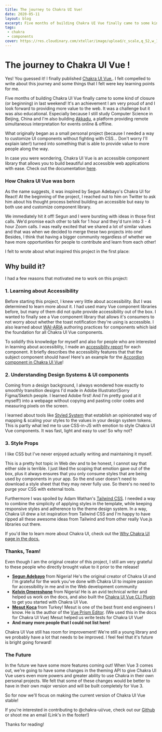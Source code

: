 ```yaml
---
title: The journey to Chakra UI Vue!
date: 2020-05-11
layout: blog
excerpt: Five months of building Chakra UI Vue finally came to some kind of closure (or beginning) in last weekend! It's an achievement I am very proud!
tags: 
 - chakra
 - components
cover: https://res.cloudinary.com/xtellar/image/upload/c_scale,q_52,w_1920/v1580271492/chakra-ui/chakra-ui-vue-banner.jpg
---
```


# The journey to Chakra UI Vue !

Yes! You guessed it! I finally published [Chakra UI Vue.](https://vue.chakra-ui.com). I felt compelled to write about this journey and some things that I felt were key learning points for me.

Five months of building Chakra UI Vue finally came to some kind of closure (or beginning) in last weekend! It's an achievement I am very proud of and I look forward to providing more value to the web. It was a challenge but it was also educational. Especially because I still study Computer Science in Beijing, China and I'm also building [Akkadu](https://akkadu.com), a platform providing remote simultaneous interpretation for events online & offline.

What originally began as a small personal project (because I needed a way to customize UI components without fighting with CSS... Don't worry I'll explain later!) turned into something that is able to provide value to more people along the way.

In case you were wondering, Chakra UI Vue is an accessible component library that allows you to build beautiful and accessible web applications with ease. Check out the documentation [here](https://vue.chakra-ui.com).

### How Chakra UI Vue was born

As the name suggests, it was inspired by Segun Adebayo's Chakra UI for React! At the beginning of the project, I reached out to him on Twitter to ask him about his thought process behind building an accessible but easy to both use and customize component library.

We immediately hit it off! Segun and I were bursting with ideas in those first calls. We'd promise each other to talk for 1 hour and they'd turn into 3 - 4 hour Zoom calls. I was really excited that we shared a lot of similar values and that was when we decided to merge these two projects into one! Besides, I think that having a bigger community regardless of whether we have more opportunities for people to contribute and learn from each other!

I felt to wrote about what inspired this project in the first place:

## Why build it?

I had a few reasons that motivated me to work on this project:

### 1. Learning about Accessibility

  Before starting this project, I knew very little about accessibility. But I was determined to learn more about it. I had used many Vue component libraries before, but many of them did not quite provide accessibility out of the box. I wanted to finally see a Vue component library that allows it's consumers to not worry about whether the toast notification they're using is accessible. I also learned about [WAI-ARIA](https://www.w3.org/TR/wai-aria-practices-1.1/) authoring practices for components which laid the foundation for all Chakra UI Vue components.

  To solidify this knowledge for myself and also for people who are interested in learning about accessiblity, I made an [accessiblity report](https://github.com/chakra-ui/chakra-ui-vue/issues/88) for each component. It briefly describes the accessiblity features that that the subject component should have! Here's an example for the [Accordion component in Chakra UI Vue](https://github.com/chakra-ui/chakra-ui-vue/blob/master/packages/chakra-ui-core/src/CAccordion/accessibility.md)!

### 2. Understanding Design Systems & UI components

  Coming from a design background, I always wondered how exactly to smoothly transition designs I'd made in Adobe Illustrator(Sorry Figma/Sketch people. I learned Adobe first! And I'm pretty good at it myself!) into a webpage without copying and pasting color codes and measuring pixels on the screen.

  I learned about tools like [Styled System](https://styled-system.com/) that establish an opinionated way of mapping & scaling your styles to the values in your design system tokens. This is partly what led me to use CSS-in-JS with emotion to style Chakra UI Vue components. It was fast, light and easy to use! So why not?

### 3. Style Props
  
  I like CSS but I've never enjoyed actually writing and maintaining it myself.

  This is a pretty hot topic in Web dev and to be honest, I cannot say that either side is terrible. I just liked the scoping that emotion gave out of the box, plus it always ensures that you only consume styles that are being used by components in your app. So the end user doesn't need to download a style sheet that they may never fully use. So there's no need to purge your CSS with external tools.

  Furthermore I was spoiled by Adam Wathan's [Tailwind CSS](http://tailwindcss.com). I needed a way to combine the simplicity of applying styles in the template, while keeping responsive styles and adherence to the theme design system. In a way, Chakra UI drew a lot inspiration from Tailwind CSS and I'm happy to have ripped all these awesome ideas from Tailwind and from other really Vue.js libraries out there.

If you'd like to learn more about Chakra UI, check out the [Why Chakra UI page in the docs.](https://vue.chakra-ui.com/why-chakra-ui)

### Thanks, Team!

Even though I am the original creator of this project, I still am very grateful to these people who directly brought value to it prior to the release!

- **[Segun Adebayo](https://twitter.com/thesegunadebayo)** from Nigeria! He's the original creator of Chakra UI and I'm grateful for the work you've done with Chakra UI to inspire passion for accessibility in me and in the Web development community
- **[Kelvin Omereshone](https://twitter.com/Dominus_Kelvin)** from Nigeria! He is an avid technical writer and helped us work on the docs, and also built the [Chakra UI Vue CLI Plugin](https://www.npmjs.com/package/vue-cli-plugin-chakra-ui) to get you started with Chakra UI Vue.
- **[Mesut Koca](https://twitter.com/imesutkoca)** from Turkey! Mesut is one of the best front end engineers I know. He is the author of the [Vue Prism Editor](https://www.npmjs.com/package/vue-prism-editor). (We used this in the docs for Chakra UI Vue) Mesut helped us write tests for Chakra UI Vue!
- **And many more people that I could not list here!**

Chakra UI Vue still has room for improvement! We're still a young library and we probably have a lot that needs to be improved. I feel feel that it's future is bright going forward!

### The Future

In the future we have some more features coming out! When Vue 3 comes out, we're going to have some changes in the theming API to give Chakra UI Vue users even more powers and greater ability to use Chakra in their own personal projects. We felt that some of these changes would be better to have in their own major version and will be built completely for Vue 3.

So for now we'll focus on making the current version of Chakra UI Vue stable!

If you're interested in contributing to @chakra-ui/vue, check out our [Github](https://github.com/chakra-ui/chakra-ui-vue/issues) or shoot me an email (Link's in the footer!)

Thanks for reading!
